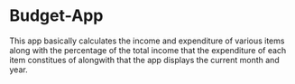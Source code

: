 # Budget-App

This app basically calculates the income and expenditure of various items along with the percentage of the total income that the 
expenditure of each item constitues of alongwith that the app displays the current month and year.

